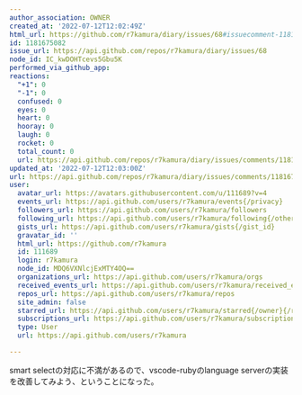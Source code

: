 ```yaml
---
author_association: OWNER
created_at: '2022-07-12T12:02:49Z'
html_url: https://github.com/r7kamura/diary/issues/68#issuecomment-1181675082
id: 1181675082
issue_url: https://api.github.com/repos/r7kamura/diary/issues/68
node_id: IC_kwDOHTcevs5Gbu5K
performed_via_github_app: 
reactions:
  "+1": 0
  "-1": 0
  confused: 0
  eyes: 0
  heart: 0
  hooray: 0
  laugh: 0
  rocket: 0
  total_count: 0
  url: https://api.github.com/repos/r7kamura/diary/issues/comments/1181675082/reactions
updated_at: '2022-07-12T12:03:00Z'
url: https://api.github.com/repos/r7kamura/diary/issues/comments/1181675082
user:
  avatar_url: https://avatars.githubusercontent.com/u/111689?v=4
  events_url: https://api.github.com/users/r7kamura/events{/privacy}
  followers_url: https://api.github.com/users/r7kamura/followers
  following_url: https://api.github.com/users/r7kamura/following{/other_user}
  gists_url: https://api.github.com/users/r7kamura/gists{/gist_id}
  gravatar_id: ''
  html_url: https://github.com/r7kamura
  id: 111689
  login: r7kamura
  node_id: MDQ6VXNlcjExMTY4OQ==
  organizations_url: https://api.github.com/users/r7kamura/orgs
  received_events_url: https://api.github.com/users/r7kamura/received_events
  repos_url: https://api.github.com/users/r7kamura/repos
  site_admin: false
  starred_url: https://api.github.com/users/r7kamura/starred{/owner}{/repo}
  subscriptions_url: https://api.github.com/users/r7kamura/subscriptions
  type: User
  url: https://api.github.com/users/r7kamura

---
```

smart selectの対応に不満があるので、vscode-rubyのlanguage serverの実装を改善してみよう、ということになった。